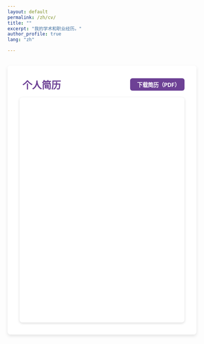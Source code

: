 ```yaml
---
layout: default
permalink: /zh/cv/
title: ""
excerpt: "我的学术和职业经历。"
author_profile: true
lang: "zh"

---
```


<style>
/* 主容器 */
.cv-container {
  max-width: 900px;
  margin: 2rem auto;
  background: #fff;
  padding: 2rem;
  border-radius: 8px;
  box-shadow: 0 4px 8px rgba(0,0,0,0.1);
}

/* 头部部分 */
.cv-header {
  display: flex;
  justify-content: space-between;
  align-items: center;
  flex-wrap: nowrap;  /* 保持内容在一行 */
  gap: 12px; /* 适当调整间距 */
  margin-bottom: 1rem;
}

/* 标题样式 */
.cv-header h1 {
  font-size: 1.6rem;
  font-weight: bold;
  color: #6d4195;
  display: flex;
  align-items: center;
  gap: 8px;
  margin: 0;
  white-space: nowrap; /* 防止文本换行 */
}

/* 文档图标 */
.cv-header i {
  font-size: 1.5rem;
  color: #6d4195;
}

/* 下载按钮 */
.cv-download-btn {
  display: inline-flex;
  align-items: center;
  gap: 6px;
  background: #6d4195;
  color: white;
  font-weight: bold;
  padding: 6px 12px;  /* 调整 padding 让按钮更紧凑 */
  font-size: 0.9rem;  /* 适配小屏幕，避免过大换行 */
  border-radius: 6px;
  text-decoration: none;
  border: none;
  transition: background 0.3s, transform 0.2s;
  white-space: nowrap;  /* 确保按钮文字不换行 */
}

.cv-download-btn i {
  font-size: 1.2rem;
  color: white !important; /* 确保下载图标为白色 */
}

.cv-download-btn:hover {
  background: #4b2a66;
  transform: scale(1.05);
}

/* PDF 预览容器 */
.iframe-wrapper {
  overflow: hidden;
  border-radius: 8px;
  box-shadow: 0 2px 6px rgba(0,0,0,0.15);
}

.cv-preview {
  width: 100%;
  height: 600px;
  border: none;
  border-radius: 8px;
}

/* 移动端适配 */
@media (max-width: 768px) {
  .cv-header {
    flex-wrap: nowrap; /* 手机端也保持一行 */
    gap: 10px;  /* 适当减少间距，防止换行 */
  }

  .cv-header h1 {
    font-size: 1.4rem; /* 手机端稍微减小标题字体 */
  }

  .cv-download-btn {
    font-size: 0.8rem; /* 让按钮更紧凑 */
    padding: 5px 10px;
  }
}
</style>

<div class="cv-container">
  <!-- 头部 -->
  <div class="cv-header">
    <h1>
      <i class="fa-solid fa-file-lines"></i> 个人简历
    </h1>
    <a href="{{ site.baseurl }}/assets/resumes zh.pdf" class="cv-download-btn">
      <i class="fa-solid fa-download"></i> 下载简历（PDF）
    </a>
  </div>

  <!-- PDF 预览 -->
  <div class="iframe-wrapper">
    <iframe class="cv-preview" src=""></iframe>
  </div>
</div>
